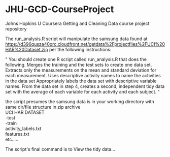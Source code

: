 # JHU-GCD-CourseProject
Johns Hopkins U Coursera Getting and Cleaning Data course project repository


The run_analysis.R script will manipulate the samsung data found at 
https://d396qusza40orc.cloudfront.net/getdata%2Fprojectfiles%2FUCI%20HAR%20Dataset.zip 
per the following instructions:

" You should create one R script called run_analysis.R that does the following. 
Merges the training and the test sets to create one data set.
Extracts only the measurements on the mean and standard deviation for each measurement. 
Uses descriptive activity names to name the activities in the data set
Appropriately labels the data set with descriptive variable names. 
From the data set in step 4, creates a second, independent tidy data set with the average of each variable for each activity and each subject. "

the script presumes the samsung data is in your working directory with same dir/file structure in zip archive  
UCI HAR DATASET  
  -test  
  -train  
  activity_labels.txt  
  features.txt  
etc.....  

The script's final command is to View the tidy data...